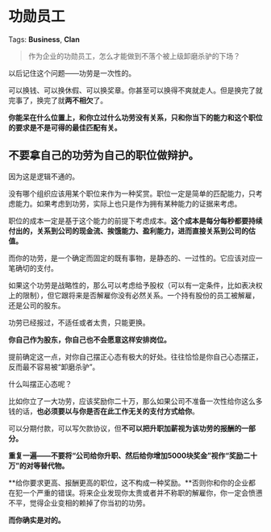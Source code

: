 # 功勋员工

Tags: **Business**, **Clan**

> 作为企业的功勋员工，怎么才能做到不落个被上级卸磨杀驴的下场？



以后记住这个问题——功劳是一次性的。

可以换钱、可以换休假、可以换奖章。你甚至可以换得不爽就走人。但是换完了就完事了，换完了就**两不相欠**了。

**你能呆在什么位置上，和你立过什么功劳没有关系，只和你当下的能力和这个职位的要求是不是可得的最佳匹配有关。**

不要拿自己的功劳为自己的职位做辩护。
------------------

因为这是逻辑不通的。

没有哪个组织应该用某个职位来作为一种奖赏。职位一定是简单的匹配能力，只考虑能力。如果考虑到功劳，实际上也只是作为拥有某种能力的证据来考虑。

职位的成本一定是基于这个能力的前提下考虑成本。**这个成本是每分每秒都要持续付出的，关系到公司的现金流、挨饿能力、盈利能力，进而直接关系到公司的估值。**

而你的功劳，是一个确定而固定的既有事物，是静态的、一过性的。它应该对应一笔确切的支付。

如果这个功劳是战略性的，那么可以考虑给予股权（可以有一定条件，比如表决权上的限制），但它跟将来是否解雇你没有必然关系。一个持有股份的员工被解雇，还是公司的股东。

功劳已经报过，不适任或者太贵，只能更换。

**你自己作为股东，你自己也不会愿意这样安排岗位。**

提前确定这一点，对你自己摆正心态有极大的好处。往往恰恰是你自己心态摆正，反而最不容易被“卸磨杀驴”。

什么叫摆正心态呢？

比如你立了一大功劳，应该奖励你二十万，那么如果公司不准备一次性给你这么多钱的话，**也必须要以与你是否在此工作无关的支付方式给你**。

可以分期付款，可以写欠款协议，但**不可以把升职加薪视为该功劳的报酬的一部分。**

**重复一遍——不要将“公司给你升职、然后给你增加5000块奖金”视作“奖励二十万”的对等替代物。**

**给你要求更高、报酬更高的职位，这不构成一种奖励。**否则你和你的企业都在犯一个严重的错误。将来企业发现你太贵或者并不称职的解雇你，你一定会愤懑不平，觉得企业变相的赖掉了你当初的功劳。

**而你确实是对的。**



